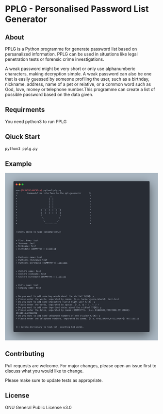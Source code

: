 # PPLG - Personalised Password List Generator

## About

PPLG is a Python programme for generate  password list based on persanalized information. PPLG can be used in situations like legal penetration tests or forensic crime investigations. 

A weak password might be very short or only use alphanumberic characters, making decryption simple. A weak password can also be one that is easily guessed by someone profiling the user, such as a birthday, nickname, address, name of a pet or relative, or a common word such as God, love, money or telephone number.This programme can create a list of possible password based on the data given.

## Requirments

You need python3 to run PPLG

## Qiuck Start

```bash
python3 pplg.py
```
## Example

![Test Image](https://github.com/thevminS/pplg/blob/main/PPLG/PPLG%20Screenshots/carbon.png)

## Contributing
Pull requests are welcome. For major changes, please open an issue first to discuss what you would like to change.

Please make sure to update tests as appropriate.

## License
GNU General Public License v3.0
